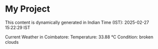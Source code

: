 # My Project

This content is dynamically generated in Indian Time (IST): 2025-02-27 15:22:29 IST


Current Weather in Coimbatore:
Temperature: 33.88 °C
Condition: broken clouds
